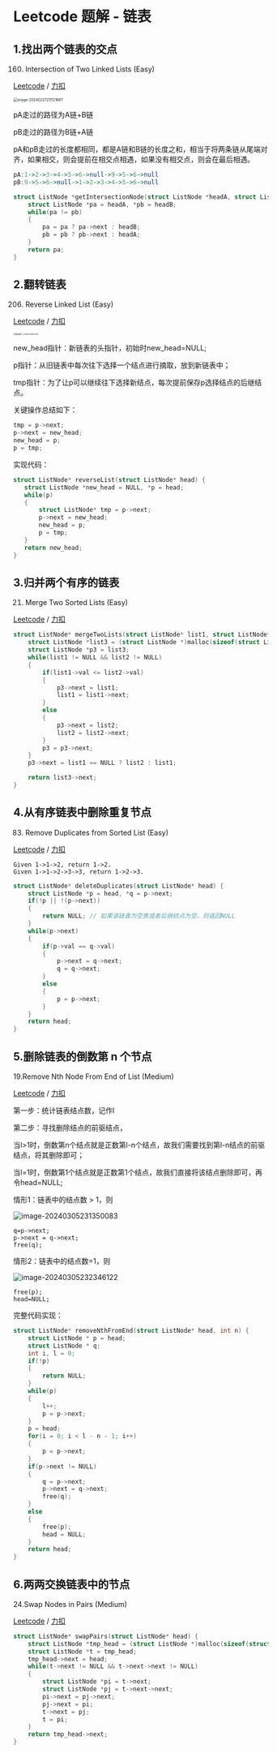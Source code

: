 # Leetcode 题解 - 链表

## 1.找出两个链表的交点

160. Intersection of Two Linked Lists (Easy)

[Leetcode](https://leetcode.com/problems/intersection-of-two-linked-lists/description/) / [力扣](https://leetcode-cn.com/problems/intersection-of-two-linked-lists/description/)

<img src="assets/image-20240227211121667.png" alt="image-20240227211121667" style="zoom:50%;" />

pA走过的路径为A链+B链

pB走过的路径为B链+A链

pA和pB走过的长度都相同，都是A链和B链的长度之和，相当于将两条链从尾端对齐，如果相交，则会提前在相交点相遇，如果没有相交点，则会在最后相遇。

```haskell
pA:1->2->3->4->5->6->null->9->5->6->null
pB:9->5->6->null->1->2->3->4->5->6->null
```

```c
struct ListNode *getIntersectionNode(struct ListNode *headA, struct ListNode *headB) {
    struct ListNode *pa = headA, *pb = headB;
    while(pa != pb)
    {
        pa = pa ? pa->next : headB;
        pb = pb ? pb->next : headA;
    }
    return pa;
}
```

## 2.翻转链表

206. Reverse Linked List (Easy)

[Leetcode](https://leetcode.com/problems/reverse-linked-list/description/) / [力扣](https://leetcode-cn.com/problems/reverse-linked-list/description/)

<img src="assets/微信图片_20240228153706.jpg" alt="微信图片_20240228153706" style="zoom: 25%;" />

new_head指针：新链表的头指针，初始时new_head=NULL;

p指针：从旧链表中每次往下选择一个结点进行摘取，放到新链表中；

tmp指针：为了让p可以继续往下选择新结点，每次提前保存p选择结点的后继结点。

关键操作总结如下：

```c
tmp = p->next;
p->next = new_head;
new_head = p;
p = tmp;
```

实现代码：

```c
struct ListNode* reverseList(struct ListNode* head) {
   struct ListNode *new_head = NULL, *p = head;
   while(p)
   {
       struct ListNode* tmp = p->next;
       p->next = new_head;
       new_head = p;
       p = tmp;
   }
   return new_head; 
}
```

## 3.归并两个有序的链表

21. Merge Two Sorted Lists (Easy)

[Leetcode](https://leetcode.com/problems/merge-two-sorted-lists/description/) / [力扣](https://leetcode-cn.com/problems/merge-two-sorted-lists/description/)

```c
struct ListNode* mergeTwoLists(struct ListNode* list1, struct ListNode* list2) {
    struct ListNode *list3 = (struct ListNode *)malloc(sizeof(struct ListNode));
    struct ListNode *p3 = list3;
    while(list1 != NULL && list2 != NULL)
    {
        if(list1->val <= list2->val)
        {
            p3->next = list1;
            list1 = list1->next;
        }
        else
        {
            p3->next = list2;
            list2 = list2->next;
        }
        p3 = p3->next;
    }
    p3->next = list1 == NULL ? list2 : list1;

    return list3->next;
}
```

## 4.从有序链表中删除重复节点

83. Remove Duplicates from Sorted List (Easy)

[Leetcode](https://leetcode.com/problems/remove-duplicates-from-sorted-list/description/) / [力扣](https://leetcode-cn.com/problems/remove-duplicates-from-sorted-list/description/)

```
Given 1->1->2, return 1->2.
Given 1->1->2->3->3, return 1->2->3.
```

```c
struct ListNode* deleteDuplicates(struct ListNode* head) {
    struct ListNode *p = head, *q = p->next;
    if(!p || !(p->next))
    {
        return NULL; // 如果该链表为空表或者后继结点为空，则返回NULL
    }
    while(p->next)
    {
        if(p->val == q->val)
        {
            p->next = q->next;
            q = q->next;
        }
        else
        {
            p = p->next;
        }
    }
    return head;
}
```

## 5.删除链表的倒数第 n 个节点

19.Remove Nth Node From End of List (Medium)

[Leetcode](https://leetcode.com/problems/remove-nth-node-from-end-of-list/description/) / [力扣](https://leetcode-cn.com/problems/remove-nth-node-from-end-of-list/description/)

第一步：统计链表结点数，记作l

第二步：寻找删除结点的前驱结点，

当l>1时，倒数第n个结点就是正数第l-n个结点，故我们需要找到第l-n结点的前驱结点，将其删除即可；

当l=1时，倒数第1个结点就是正数第1个结点，故我们直接将该结点删除即可，再令head=NULL;

情形1：链表中的结点数 > 1，则

![image-20240305231350083](assets/image-20240305231350083.png)

```
q=p->next;
p->next = q->next;
free(q);
```

情形2：链表中的结点数=1，则

![image-20240305232346122](assets/image-20240305232346122.png)

```
free(p);
head=NULL;
```

完整代码实现：

```c
struct ListNode* removeNthFromEnd(struct ListNode* head, int n) {
    struct ListNode * p = head;
    struct ListNode * q;
    int i, l = 0;
    if(!p)
    {
        return NULL;
    }
    while(p)
    {
        l++;
        p = p->next;
    }
    p = head;
    for(i = 0; i < l - n - 1; i++)
    {
        p = p->next;
    }
    if(p->next != NULL)
    {
        q = p->next;
        p->next = q->next;
        free(q);
    }
    else
    {
        free(p);
        head = NULL;
    }
    return head;
}
```

## 6.两两交换链表中的节点

24.Swap Nodes in Pairs (Medium)

[Leetcode](https://leetcode.com/problems/swap-nodes-in-pairs/description/) / [力扣](https://leetcode-cn.com/problems/swap-nodes-in-pairs/description/)

```c
struct ListNode* swapPairs(struct ListNode* head) {
    struct ListNode *tmp_head = (struct ListNode *)malloc(sizeof(struct ListNode));
    struct ListNode *t = tmp_head;
    tmp_head->next = head;
    while(t->next != NULL && t->next->next != NULL)
    {
        struct ListNode *pi = t->next;
        struct ListNode *pj = t->next->next;
        pi->next = pj->next;
        pj->next = pi;
        t->next = pj;
        t = pi;
    }
    return tmp_head->next;
}
```


